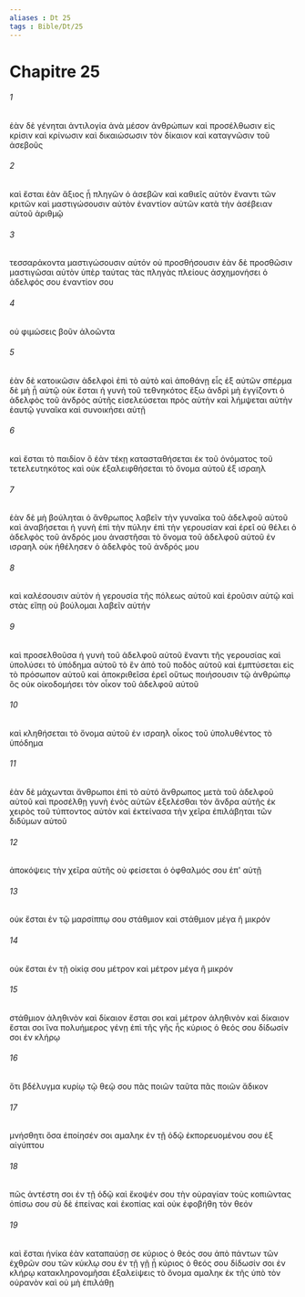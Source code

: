 ```yaml
---
aliases : Dt 25
tags : Bible/Dt/25
---
```


# Chapitre 25

###### 1
ἐὰν δὲ γένηται ἀντιλογία ἀνὰ μέσον ἀνθρώπων καὶ προσέλθωσιν εἰς κρίσιν καὶ κρίνωσιν καὶ δικαιώσωσιν τὸν δίκαιον καὶ καταγνῶσιν τοῦ ἀσεβοῦς
###### 2
καὶ ἔσται ἐὰν ἄξιος ᾖ πληγῶν ὁ ἀσεβῶν καὶ καθιεῖς αὐτὸν ἔναντι τῶν κριτῶν καὶ μαστιγώσουσιν αὐτὸν ἐναντίον αὐτῶν κατὰ τὴν ἀσέβειαν αὐτοῦ ἀριθμῷ
###### 3
τεσσαράκοντα μαστιγώσουσιν αὐτόν οὐ προσθήσουσιν ἐὰν δὲ προσθῶσιν μαστιγῶσαι αὐτὸν ὑπὲρ ταύτας τὰς πληγὰς πλείους ἀσχημονήσει ὁ ἀδελφός σου ἐναντίον σου
###### 4
οὐ φιμώσεις βοῦν ἀλοῶντα
###### 5
ἐὰν δὲ κατοικῶσιν ἀδελφοὶ ἐπὶ τὸ αὐτὸ καὶ ἀποθάνῃ εἷς ἐξ αὐτῶν σπέρμα δὲ μὴ ᾖ αὐτῷ οὐκ ἔσται ἡ γυνὴ τοῦ τεθνηκότος ἔξω ἀνδρὶ μὴ ἐγγίζοντι ὁ ἀδελφὸς τοῦ ἀνδρὸς αὐτῆς εἰσελεύσεται πρὸς αὐτὴν καὶ λήμψεται αὐτὴν ἑαυτῷ γυναῖκα καὶ συνοικήσει αὐτῇ
###### 6
καὶ ἔσται τὸ παιδίον ὃ ἐὰν τέκῃ κατασταθήσεται ἐκ τοῦ ὀνόματος τοῦ τετελευτηκότος καὶ οὐκ ἐξαλειφθήσεται τὸ ὄνομα αὐτοῦ ἐξ ισραηλ
###### 7
ἐὰν δὲ μὴ βούληται ὁ ἄνθρωπος λαβεῖν τὴν γυναῖκα τοῦ ἀδελφοῦ αὐτοῦ καὶ ἀναβήσεται ἡ γυνὴ ἐπὶ τὴν πύλην ἐπὶ τὴν γερουσίαν καὶ ἐρεῖ οὐ θέλει ὁ ἀδελφὸς τοῦ ἀνδρός μου ἀναστῆσαι τὸ ὄνομα τοῦ ἀδελφοῦ αὐτοῦ ἐν ισραηλ οὐκ ἠθέλησεν ὁ ἀδελφὸς τοῦ ἀνδρός μου
###### 8
καὶ καλέσουσιν αὐτὸν ἡ γερουσία τῆς πόλεως αὐτοῦ καὶ ἐροῦσιν αὐτῷ καὶ στὰς εἴπῃ οὐ βούλομαι λαβεῖν αὐτήν
###### 9
καὶ προσελθοῦσα ἡ γυνὴ τοῦ ἀδελφοῦ αὐτοῦ ἔναντι τῆς γερουσίας καὶ ὑπολύσει τὸ ὑπόδημα αὐτοῦ τὸ ἓν ἀπὸ τοῦ ποδὸς αὐτοῦ καὶ ἐμπτύσεται εἰς τὸ πρόσωπον αὐτοῦ καὶ ἀποκριθεῖσα ἐρεῖ οὕτως ποιήσουσιν τῷ ἀνθρώπῳ ὃς οὐκ οἰκοδομήσει τὸν οἶκον τοῦ ἀδελφοῦ αὐτοῦ
###### 10
καὶ κληθήσεται τὸ ὄνομα αὐτοῦ ἐν ισραηλ οἶκος τοῦ ὑπολυθέντος τὸ ὑπόδημα
###### 11
ἐὰν δὲ μάχωνται ἄνθρωποι ἐπὶ τὸ αὐτό ἄνθρωπος μετὰ τοῦ ἀδελφοῦ αὐτοῦ καὶ προσέλθῃ γυνὴ ἑνὸς αὐτῶν ἐξελέσθαι τὸν ἄνδρα αὐτῆς ἐκ χειρὸς τοῦ τύπτοντος αὐτὸν καὶ ἐκτείνασα τὴν χεῖρα ἐπιλάβηται τῶν διδύμων αὐτοῦ
###### 12
ἀποκόψεις τὴν χεῖρα αὐτῆς οὐ φείσεται ὁ ὀφθαλμός σου ἐπ' αὐτῇ
###### 13
οὐκ ἔσται ἐν τῷ μαρσίππῳ σου στάθμιον καὶ στάθμιον μέγα ἢ μικρόν
###### 14
οὐκ ἔσται ἐν τῇ οἰκίᾳ σου μέτρον καὶ μέτρον μέγα ἢ μικρόν
###### 15
στάθμιον ἀληθινὸν καὶ δίκαιον ἔσται σοι καὶ μέτρον ἀληθινὸν καὶ δίκαιον ἔσται σοι ἵνα πολυήμερος γένῃ ἐπὶ τῆς γῆς ἧς κύριος ὁ θεός σου δίδωσίν σοι ἐν κλήρῳ
###### 16
ὅτι βδέλυγμα κυρίῳ τῷ θεῷ σου πᾶς ποιῶν ταῦτα πᾶς ποιῶν ἄδικον
###### 17
μνήσθητι ὅσα ἐποίησέν σοι αμαληκ ἐν τῇ ὁδῷ ἐκπορευομένου σου ἐξ αἰγύπτου
###### 18
πῶς ἀντέστη σοι ἐν τῇ ὁδῷ καὶ ἔκοψέν σου τὴν οὐραγίαν τοὺς κοπιῶντας ὀπίσω σου σὺ δὲ ἐπείνας καὶ ἐκοπίας καὶ οὐκ ἐφοβήθη τὸν θεόν
###### 19
καὶ ἔσται ἡνίκα ἐὰν καταπαύσῃ σε κύριος ὁ θεός σου ἀπὸ πάντων τῶν ἐχθρῶν σου τῶν κύκλῳ σου ἐν τῇ γῇ ᾗ κύριος ὁ θεός σου δίδωσίν σοι ἐν κλήρῳ κατακληρονομῆσαι ἐξαλείψεις τὸ ὄνομα αμαληκ ἐκ τῆς ὑπὸ τὸν οὐρανὸν καὶ οὐ μὴ ἐπιλάθῃ
